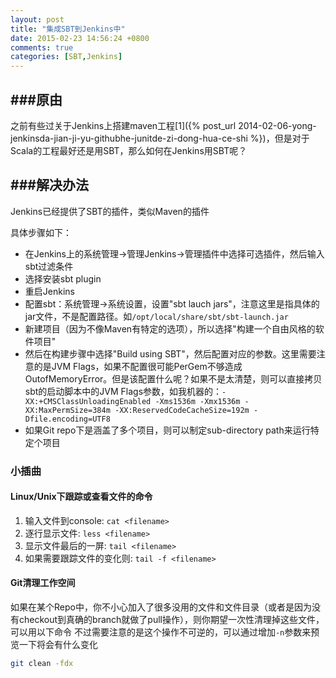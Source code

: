 ```yaml
---
layout: post
title: "集成SBT到Jenkins中"
date: 2015-02-23 14:56:24 +0800
comments: true
categories: [SBT,Jenkins]
---
```


###原由
---

之前有些过关于Jenkins上搭建maven工程[1]({% post_url 2014-02-06-yong-jenkinsda-jian-ji-yu-githubhe-junitde-zi-dong-hua-ce-shi %})，但是对于Scala的工程最好还是用SBT，那么如何在Jenkins用SBT呢？


###解决办法
---

Jenkins已经提供了SBT的插件，类似Maven的插件

具体步骤如下：

- 在Jenkins上的系统管理->管理Jenkins->管理插件中选择可选插件，然后输入sbt过滤条件
- 选择安装sbt plugin
- 重启Jenkins
- 配置sbt：系统管理->系统设置，设置"sbt lauch jars"，注意这里是指具体的jar文件，不是配置路径。如`/opt/local/share/sbt/sbt-launch.jar`  
- 新建项目（因为不像Maven有特定的选项），所以选择"构建一个自由风格的软件项目"  
- 然后在构建步骤中选择"Build using SBT"，然后配置对应的参数。这里需要注意的是JVM Flags，如果不配置很可能PerGem不够造成OutofMemoryError。但是该配置什么呢？如果不是太清楚，则可以直接拷贝sbt的启动脚本中的JVM Flags参数，如我机器的：`-XX:+CMSClassUnloadingEnabled -Xms1536m -Xmx1536m -XX:MaxPermSize=384m -XX:ReservedCodeCacheSize=192m -Dfile.encoding=UTF8`
- 如果Git repo下是涵盖了多个项目，则可以制定sub-directory path来运行特定个项目


### 小插曲

#### Linux/Unix下跟踪或查看文件的命令

1. 输入文件到console: `cat <filename>`
2. 逐行显示文件: `less <filename>`
3. 显示文件最后的一屏: `tail <filename>`
4. 如果需要跟踪文件的变化则: `tail -f <filename>`




#### Git清理工作空间

如果在某个Repo中，你不小心加入了很多没用的文件和文件目录（或者是因为没有checkout到真确的branch就做了pull操作），则你期望一次性清理掉这些文件，可以用以下命令
不过需要注意的是这个操作不可逆的，可以通过增加`-n`参数来预览一下将会有什么变化

``` sh
git clean -fdx
```




